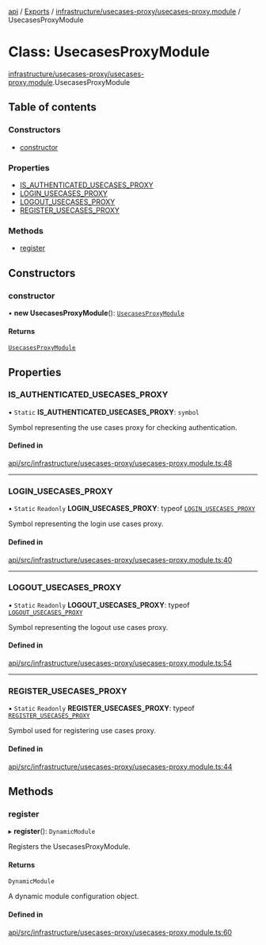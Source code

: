 [api](../README.md) / [Exports](../modules.md) / [infrastructure/usecases-proxy/usecases-proxy.module](../modules/infrastructure_usecases_proxy_usecases_proxy_module.md) / UsecasesProxyModule

# Class: UsecasesProxyModule

[infrastructure/usecases-proxy/usecases-proxy.module](../modules/infrastructure_usecases_proxy_usecases_proxy_module.md).UsecasesProxyModule

## Table of contents

### Constructors

- [constructor](infrastructure_usecases_proxy_usecases_proxy_module.UsecasesProxyModule.md#constructor)

### Properties

- [IS_AUTHENTICATED_USECASES_PROXY](infrastructure_usecases_proxy_usecases_proxy_module.UsecasesProxyModule.md#is_authenticated_usecases_proxy)
- [LOGIN_USECASES_PROXY](infrastructure_usecases_proxy_usecases_proxy_module.UsecasesProxyModule.md#login_usecases_proxy)
- [LOGOUT_USECASES_PROXY](infrastructure_usecases_proxy_usecases_proxy_module.UsecasesProxyModule.md#logout_usecases_proxy)
- [REGISTER_USECASES_PROXY](infrastructure_usecases_proxy_usecases_proxy_module.UsecasesProxyModule.md#register_usecases_proxy)

### Methods

- [register](infrastructure_usecases_proxy_usecases_proxy_module.UsecasesProxyModule.md#register)

## Constructors

### constructor

• **new UsecasesProxyModule**(): [`UsecasesProxyModule`](infrastructure_usecases_proxy_usecases_proxy_module.UsecasesProxyModule.md)

#### Returns

[`UsecasesProxyModule`](infrastructure_usecases_proxy_usecases_proxy_module.UsecasesProxyModule.md)

## Properties

### IS_AUTHENTICATED_USECASES_PROXY

▪ `Static` **IS_AUTHENTICATED_USECASES_PROXY**: `symbol`

Symbol representing the use cases proxy for checking authentication.

#### Defined in

[api/src/infrastructure/usecases-proxy/usecases-proxy.module.ts:48](https://github.com/No-Country/c16-58-t-typescript/blob/d2fd85f/api/src/infrastructure/usecases-proxy/usecases-proxy.module.ts#L48)

---

### LOGIN_USECASES_PROXY

▪ `Static` `Readonly` **LOGIN_USECASES_PROXY**: typeof [`LOGIN_USECASES_PROXY`](infrastructure_usecases_proxy_usecases_proxy_module.UsecasesProxyModule.md#login_usecases_proxy)

Symbol representing the login use cases proxy.

#### Defined in

[api/src/infrastructure/usecases-proxy/usecases-proxy.module.ts:40](https://github.com/No-Country/c16-58-t-typescript/blob/d2fd85f/api/src/infrastructure/usecases-proxy/usecases-proxy.module.ts#L40)

---

### LOGOUT_USECASES_PROXY

▪ `Static` `Readonly` **LOGOUT_USECASES_PROXY**: typeof [`LOGOUT_USECASES_PROXY`](infrastructure_usecases_proxy_usecases_proxy_module.UsecasesProxyModule.md#logout_usecases_proxy)

Symbol representing the logout use cases proxy.

#### Defined in

[api/src/infrastructure/usecases-proxy/usecases-proxy.module.ts:54](https://github.com/No-Country/c16-58-t-typescript/blob/d2fd85f/api/src/infrastructure/usecases-proxy/usecases-proxy.module.ts#L54)

---

### REGISTER_USECASES_PROXY

▪ `Static` `Readonly` **REGISTER_USECASES_PROXY**: typeof [`REGISTER_USECASES_PROXY`](infrastructure_usecases_proxy_usecases_proxy_module.UsecasesProxyModule.md#register_usecases_proxy)

Symbol used for registering use cases proxy.

#### Defined in

[api/src/infrastructure/usecases-proxy/usecases-proxy.module.ts:44](https://github.com/No-Country/c16-58-t-typescript/blob/d2fd85f/api/src/infrastructure/usecases-proxy/usecases-proxy.module.ts#L44)

## Methods

### register

▸ **register**(): `DynamicModule`

Registers the UsecasesProxyModule.

#### Returns

`DynamicModule`

A dynamic module configuration object.

#### Defined in

[api/src/infrastructure/usecases-proxy/usecases-proxy.module.ts:60](https://github.com/No-Country/c16-58-t-typescript/blob/d2fd85f/api/src/infrastructure/usecases-proxy/usecases-proxy.module.ts#L60)
